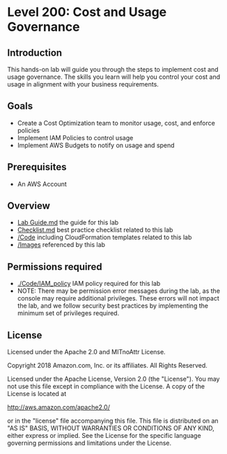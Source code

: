 # Level 200: Cost and Usage Governance

## Introduction
 This hands-on lab will guide you through the steps to implement cost and usage governance. The skills you learn will help you control your cost and usage in alignment with your business requirements.
 

## Goals
- Create a Cost Optimization team to monitor usage, cost, and enforce policies
- Implement IAM Policies to control usage
- Implement AWS Budgets to notify on usage and spend


## Prerequisites
- An AWS Account


## Overview
- [Lab Guide.md](Lab%20Guide.md) the guide for this lab
- [Checklist.md](Checklist.md) best practice checklist related to this lab
- [/Code](Code/) including CloudFormation templates related to this lab
- [/Images](Images/) referenced by this lab

## Permissions required
- [./Code/IAM_policy](./Code/IAM_policy) IAM policy required for this lab
- NOTE: There may be permission error messages during the lab, as the console may require additional privileges. These errors will not impact the lab, and we follow security best practices by implementing the minimum set of privileges required.
 


## License

Licensed under the Apache 2.0 and MITnoAttr License.

Copyright 2018 Amazon.com, Inc. or its affiliates. All Rights Reserved.

Licensed under the Apache License, Version 2.0 (the "License"). You may not use this file except in compliance with the License. A copy of the License is located at

http://aws.amazon.com/apache2.0/

or in the "license" file accompanying this file. This file is distributed on an "AS IS" BASIS, WITHOUT WARRANTIES OR CONDITIONS OF ANY KIND, either express or implied. See the License for the specific language governing permissions and limitations under the License.
